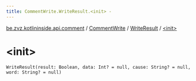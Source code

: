 ```yaml
---
title: CommentWrite.WriteResult.<init> - 
---
```


[be.zvz.kotlininside.api.comment](../../index.html) / [CommentWrite](../index.html) / [WriteResult](index.html) / [&lt;init&gt;](./-init-.html)

# &lt;init&gt;

`WriteResult(result: Boolean, data: Int? = null, cause: String? = null, word: String? = null)`
